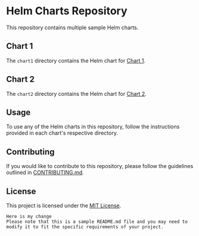 # Helm Charts Repository

This repository contains multiple sample Helm charts.

## Chart 1

The `chart1` directory contains the Helm chart for [Chart 1](charts/chart1/).

## Chart 2

The `chart2` directory contains the Helm chart for [Chart 2](charts/chart2/).

## Usage

To use any of the Helm charts in this repository, follow the instructions provided in each chart's respective directory.

## Contributing

If you would like to contribute to this repository, please follow the guidelines outlined in [CONTRIBUTING.md](CONTRIBUTING.md).

## License

This project is licensed under the [MIT License](LICENSE).
```
Here is my change
Please note that this is a sample README.md file and you may need to modify it to fit the specific requirements of your project.

